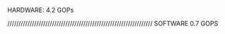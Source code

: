 HARDWARE:
4.2 GOPs

/////////////////////////////////////////////////////////////////
SOFTWARE
0.7 GOPS
